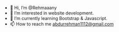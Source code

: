 - 👋 Hi, I’m @Rehmaaany
- 👀 I’m interested in website development.
- 🌱 I’m currently learning Bootstrap & Javascript.
- 📫 How to reach me abdurrehman1112@gmail.com

<!---
Rehmaaany/Rehmaaany is a ✨ special ✨ repository because its `README.md` (this file) appears on your GitHub profile.
You can click the Preview link to take a look at your changes.
--->

